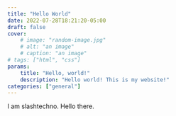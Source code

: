 ```yaml
---
title: "Hello World"
date: 2022-07-28T18:21:20-05:00
draft: false
cover:
    # image: "random-image.jpg"
    # alt: "an image"
    # caption: "an image"
# tags: ["html", "css"]
params:
    title: "Hello, world!"
    description: "Hello world! This is my website!"
categories: ["general"]
---
```

I am slashtechno. Hello there.